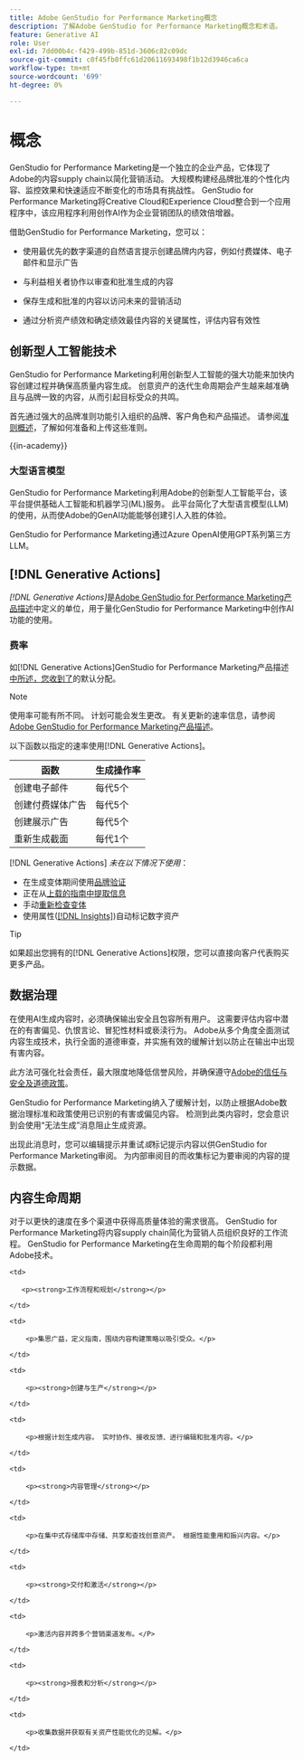 ```yaml
---
title: Adobe GenStudio for Performance Marketing概念
description: 了解Adobe GenStudio for Performance Marketing概念和术语。
feature: Generative AI
role: User
exl-id: 7dd00b4c-f429-499b-851d-3606c82c09dc
source-git-commit: c0f45fb0ffc61d20611693498f1b12d3946ca6ca
workflow-type: tm+mt
source-wordcount: '699'
ht-degree: 0%

---
```


# 概念

GenStudio for Performance Marketing是一个独立的企业产品，它体现了Adobe的内容supply chain以简化营销活动。 大规模构建经品牌批准的个性化内容、监控效果和快速适应不断变化的市场具有挑战性。 GenStudio for Performance Marketing将Creative Cloud和Experience Cloud整合到一个应用程序中，该应用程序利用创作AI作为企业营销团队的绩效倍增器。

借助GenStudio for Performance Marketing，您可以：

* 使用最优先的数字渠道的自然语言提示创建品牌内内容，例如付费媒体、电子邮件和显示广告

* 与利益相关者协作以审查和批准生成的内容
* 保存生成和批准的内容以访问未来的营销活动
* 通过分析资产绩效和确定绩效最佳内容的关键属性，评估内容有效性

## 创新型人工智能技术

GenStudio for Performance Marketing利用创新型人工智能的强大功能来加快内容创建过程并确保高质量内容生成。 创意资产的迭代生命周期会产生越来越准确且与品牌一致的内容，从而引起目标受众的共鸣。

首先通过强大的品牌准则功能引入组织的品牌、客户角色和产品描述。 请参阅[准则概述](../user-guide/guidelines/overview.md)，了解如何准备和上传这些准则。

{{in-academy}}

### 大型语言模型

GenStudio for Performance Marketing利用Adobe的创新型人工智能平台，该平台提供基础人工智能和机器学习(ML)服务。 此平台简化了大型语言模型(LLM)的使用，从而使Adobe的GenAI功能能够创建引人入胜的体验。

GenStudio for Performance Marketing通过Azure OpenAI使用GPT系列第三方LLM。<!-- Claude, and Gemini models. -->

## [!DNL Generative Actions]

_[!DNL Generative Actions]_&#x200B;是[Adobe GenStudio for Performance Marketing产品描述](https://helpx.adobe.com/legal/product-descriptions/adobe-genstudio-for-performance-marketing---product-description.html)中定义的单位，用于量化GenStudio for Performance Marketing中创作AI功能的使用。

<!-- Add example about usage mode?
Where users check how many generative actions they have left
How they re-up their genactions
If genactions roll over month to month or not -->

### 费率

如[!DNL Generative Actions]GenStudio for Performance Marketing产品描述[中所述，您收到了](https://helpx.adobe.com/legal/product-descriptions/adobe-genstudio-for-performance-marketing---product-description.html)的默认分配。

>[!NOTE]
>
>使用率可能有所不同。 计划可能会发生更改。 有关更新的速率信息，请参阅[Adobe GenStudio for Performance Marketing产品描述](https://helpx.adobe.com/legal/product-descriptions/adobe-genstudio-for-performance-marketing---product-description.html)。

以下函数以指定的速率使用[!DNL Generative Actions]。

| 函数 | 生成操作率 |
| -----------------------  | ------------------ |
| 创建电子邮件 | 每代5个 |
| 创建付费媒体广告 | 每代5个 |
| 创建展示广告 | 每代5个 |
| 重新生成截面 | 每代1个 |

<!-- | Generate on-brand images | 1 per prompt  |
| Translation              | 1 per prompt  |
| Video: ADLS              | 1 per prompt  |
| Video: TTS + Avatar      | 1 per prompt  | -->

[!DNL Generative Actions] _未在以下情况下使用_：

* 在生成变体期间使用[品牌验证](/help/user-guide/guidelines/brand-validation.md)
* 正在从[上载的指南中提取信息](/help/user-guide/guidelines/add-guidelines.md)
* 手动[重新检查变体](/help/user-guide/guidelines/brand-validation.md#improve-brand-alignment)
* 使用属性([[!DNL Insights]](/help/user-guide/insights/overview.md))自动标记数字资产

>[!TIP]
>
>如果超出您拥有的[!DNL Generative Actions]权限，您可以直接向客户代表购买更多产品。

## 数据治理

在使用AI生成内容时，必须确保输出安全且包容所有用户。 这需要评估内容中潜在的有害偏见、仇恨言论、冒犯性材料或亵渎行为。 Adobe从多个角度全面测试内容生成技术，执行全面的道德审查，并实施有效的缓解计划以防止在输出中出现有害内容。

此方法可强化社会责任，最大限度地降低信誉风险，并确保遵守[Adobe的信任与安全及道德政策](https://www.adobe.com/content/dam/cc/en/ai-ethics/pdfs/Adobe-AI-Ethics-Principles.pdf)。

GenStudio for Performance Marketing纳入了缓解计划，以防止根据Adobe数据治理标准和政策使用已识别的有害或偏见内容。 检测到此类内容时，您会意识到会使用“无法生成”消息阻止生成资源。

出现此消息时，您可以编辑提示并重试&#x200B;_或_&#x200B;标记提示内容以供GenStudio for Performance Marketing审阅。 为内部审阅目的而收集标记为要审阅的内容的提示数据。

## 内容生命周期

对于以更快的速度在多个渠道中获得高质量体验的需求很高。 GenStudio for Performance Marketing将内容supply chain简化为营销人员组织良好的工作流程。 GenStudio for Performance Marketing在生命周期的每个阶段都利用Adobe技术。

<table style="table-layout:auto">

<tr style="border: 0;">

    <td>

       <p><strong>工作流程和规划</strong></p>

    </td>

    <td>

        <p>集思广益，定义指南，围绕内容构建策略以吸引受众。</p>

    </td>

</tr>

<tr style="border: 0;">

    <td>

        <p><strong>创建与生产</strong></p>

    </td>

    <td>

        <p>根据计划生成内容。 实时协作、接收反馈、进行编辑和批准内容。</p>

    </td>

</tr>

<tr style="border: 0;">

    <td>

        <p><strong>内容管理</strong></p>

    </td>

    <td>

        <p>在集中式存储库中存储、共享和查找创意资产。 根据性能重用和振兴内容。</p>

    </td>

</tr>

<tr style="border: 0;">

    <td>

        <p><strong>交付和激活</strong></p>

    </td>

    <td>

        <p>激活内容并跨多个营销渠道发布。</P>

    </td>

</tr>

<tr style="border: 0;">

    <td>

        <p><strong>报表和分析</strong></p>

    </td>

    <td>

        <p>收集数据并获取有关资产性能优化的见解。</p>

    </td>

</tr>

</table>
